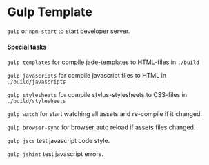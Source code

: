 # Gulp Template

`gulp` or `npm start` to start developer server.

#### Special tasks

`gulp templates` for compile jade-templates to HTML-files in `./build`

`gulp javascripts` for compile javascript files to HTML in `./build/javascripts`

`gulp stylesheets` for compile stylus-stylesheets to CSS-files in `./build/stylesheets`

`gulp watch` for start watching all assets and re-compile if it changed.

`gulp browser-sync` for browser auto reload if assets files changed.

`gulp jscs` test javascript code style.

`gulp jshint` test javascript errors.

